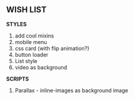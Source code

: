 **WISH LIST**
----------------------------------------------------
**STYLES**
1. add cool mixins
2. mobile menu
4. css card (with flip animation?)
5. button loader
6. List style
7. video as background


**SCRIPTS**
1. Parallax - inline-images as background image